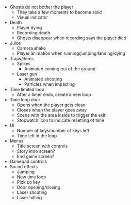 * Ghosts do not bother the player
  * They take a few moments to become solid
  * Visual indicator
* Death
    * Player dying
    * Recording death
    * Ghosts disappear when recording says the player died
* Juice
  * Camera shake
  * Player animation when running/jumping/landing/dying
* Traps/items
  * Spikes
    * Animated coming out of the ground
  * Laser gun
    * Animated shooting
    * Particles when impacting
* Time limited loop
  * After a timer ends, create a new loop
* Time loop door
  * Opens when the player gets close
  * Closes when the player goes away
  * Scene with the area inside to trigger the exit
  * Stopwatch icon to indicate resetting of time
* UI
  * Number of keys/number of keys left
  * Time left in the loop
* Menus
  * Title screen with controls
  * Story intro screen?
  * End game screen?
* Gamepad controls
* Sound effects
  * Jumping
  * New time loop
  * Pick up key
  * Door opening/closing
  * Laser shooting
  * Laser hitting

